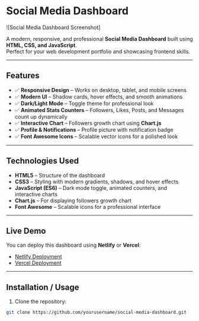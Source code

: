 # Social Media Dashboard

![Social Media Dashboard Screenshot]

A modern, responsive, and professional **Social Media Dashboard** built using **HTML, CSS, and JavaScript**.  
Perfect for your web development portfolio and showcasing frontend skills.

---

## **Features**

- ✅ **Responsive Design** – Works on desktop, tablet, and mobile screens  
- ✅ **Modern UI** – Shadow cards, hover effects, and smooth animations  
- ✅ **Dark/Light Mode** – Toggle theme for professional look  
- ✅ **Animated Stats Counters** – Followers, Likes, Posts, and Messages count up dynamically  
- ✅ **Interactive Chart** – Followers growth chart using **Chart.js**  
- ✅ **Profile & Notifications** – Profile picture with notification badge  
- ✅ **Font Awesome Icons** – Scalable vector icons for a polished look  

---

## **Technologies Used**

- **HTML5** – Structure of the dashboard  
- **CSS3** – Styling with modern gradients, shadows, and hover effects  
- **JavaScript (ES6)** – Dark mode toggle, animated counters, and interactive charts  
- **Chart.js** – For displaying followers growth chart  
- **Font Awesome** – Scalable icons for a professional interface  

---

## **Live Demo**

You can deploy this dashboard using **Netlify** or **Vercel**:

- [Netlify Deployment](https://www.netlify.com/)
- [Vercel Deployment](https://vercel.com/)

---

## **Installation / Usage**

1. Clone the repository:

```bash
git clone https://github.com/yourusername/social-media-dashboard.git
